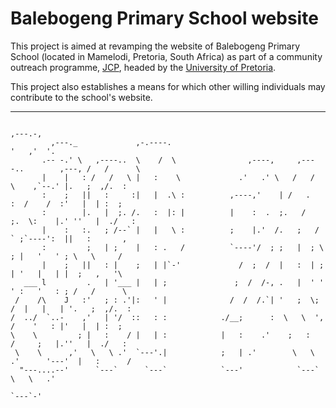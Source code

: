 # Balebogeng Primary School website
 This project is aimed at revamping the website of Balebogeng Primary School
 (located in Mamelodi, Pretoria, South Africa) as part of a community 
 outreach programme, [JCP](https://www.up.ac.za/community-project-module),
 headed by the [University of Pretoria](https://www.up.ac.za).

This project also establishes a means for which other willing individuals may
contribute to the school's website.

---

```
                                                                                       ,---.-,    
         ,---._             ,-.----.                                                  '   ,'  '.  
       .-- -.' \   ,----..  \    /  \                ,----,     ,----..        ,---, /   /      \ 
       |    |   : /   /   \ |   :    \             .'   .' \   /   /   \    ,`--.' |.   ;  ,/.  : 
       :    ;   ||   :     :|   |  .\ :          ,----,'    | /   .     :  /    /  :'   |  | :  ; 
       :        |.   |  ;. /.   :  |: |          |    :  .  ;.   /   ;.  \:    |.' ''   |  ./   : 
       |    :   :.   ; /--` |   |   \ :          ;    |.'  /.   ;   /  ` ;`----':  ||   :       , 
       :         ;   | ;    |   : .   /          `----'/  ; ;   |  ; \ ; |   '   ' ; \   \     /  
       |    ;   ||   : |    ;   | |`-'             /  ;  /  |   :  | ; | '   |   | |  ;   ,   '\  
   ___ l         .   | '___ |   | ;               ;  /  /-, .   |  ' ' ' :   '   : ; /   /      \ 
 /    /\    J   :'   ; : .'|:   ' |              /  /  /.`| '   ;  \; /  |   |   | '.   ;  ,/.  : 
/  ../  `..-    ,'   | '/  ::   : :            ./__;      :  \   \  ',  /    '   : |'   |  | :  ; 
\    \         ; |   :    / |   | :            |   :    .'    ;   :    /     ;   |.''   |  ./   : 
 \    \      ,'   \   \ .'  `---'.|            ;   | .'        \   \ .'      '---'  |   :      /  
  "---....--'      `---`      `---`            `---'            `---`                \   \   .'   
                                                                                      `---`-'     

```
